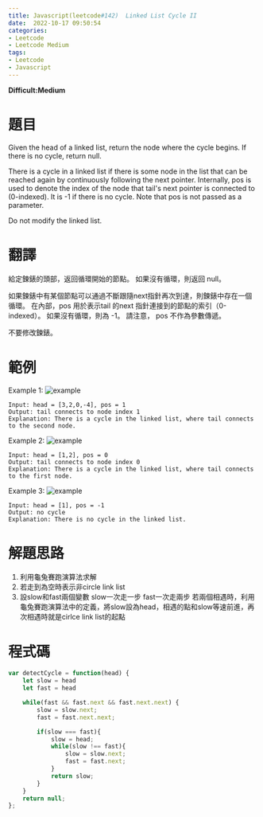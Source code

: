 ```yaml
---
title: Javascript(leetcode#142)  Linked List Cycle II
date:  2022-10-17 09:50:54
categories: 
- Leetcode 
- Leetcode Medium 
tags:
- Leetcode
- Javascript
---
```


**Difficult:Medium**



# 題目
Given the head of a linked list, return the node where the cycle begins. If there is no cycle, return null.

There is a cycle in a linked list if there is some node in the list that can be reached again by continuously following the next pointer. Internally, pos is used to denote the index of the node that tail's next pointer is connected to (0-indexed). It is -1 if there is no cycle. Note that pos is not passed as a parameter.

Do not modify the linked list.
<!--more-->

# 翻譯
給定鍊錶的頭部，返回循環開始的節點。 如果沒有循環，則返回 null。

如果鍊錶中有某個節點可以通過不斷跟隨next指針再次到達，則鍊錶中存在一個循環。 在內部，pos 用於表示tail 的next 指針連接到的節點的索引（0-indexed）。 如果沒有循環，則為 -1。 請注意， pos 不作為參數傳遞。

不要修改鍊錶。


# 範例
Example 1:
![example](../image/leetcode/leetcode141_1.png "example")
```
Input: head = [3,2,0,-4], pos = 1
Output: tail connects to node index 1
Explanation: There is a cycle in the linked list, where tail connects to the second node.
```


Example 2:
![example](../image/leetcode/leetcode141_2.png "example")
```
Input: head = [1,2], pos = 0
Output: tail connects to node index 0
Explanation: There is a cycle in the linked list, where tail connects to the first node.
```


Example 3:
![example](../image/leetcode/leetcode141_3.png "example")
```
Input: head = [1], pos = -1
Output: no cycle
Explanation: There is no cycle in the linked list.
```

# 解題思路
1. 利用龜兔賽跑演算法求解
2. 若走到為空時表示非circle link list
3. 設slow和fast兩個變數 slow一次走一步 fast一次走兩步 若兩個相遇時，利用龜兔賽跑演算法中的定義，將slow設為head，相遇的點和slow等速前進，再次相遇時就是cirlce link list的起點 

# 程式碼
```javascript
var detectCycle = function(head) {
    let slow = head
    let fast = head 

    while(fast && fast.next && fast.next.next) {
        slow = slow.next;
        fast = fast.next.next;

        if(slow === fast){
            slow = head; 
            while(slow !== fast){
                slow = slow.next;
                fast = fast.next;
            }
            return slow;
        }
    }
    return null;
};
```